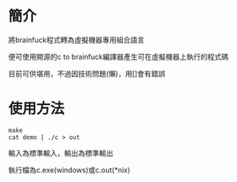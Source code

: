 # 簡介

將brainfuck程式轉為虛擬機器專用組合語言

便可使用開源的c to brainfuck編譯器產生可在虛擬機器上執行的程式碼

目前可供堪用，不過因技術問題(懶)，用[]會有錯誤

# 使用方法
```
make
cat demo | ./c > out
```
輸入為標準輸入，輸出為標準輸出

執行檔為c.exe(windows)或c.out(\*nix)

